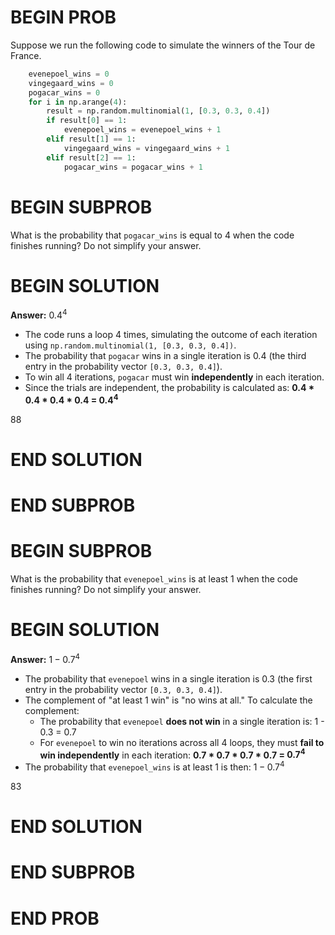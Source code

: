 # BEGIN PROB

Suppose we run the following code to simulate the winners of the Tour de France.

```py
    evenepoel_wins = 0
    vingegaard_wins = 0
    pogacar_wins = 0
    for i in np.arange(4):
        result = np.random.multinomial(1, [0.3, 0.3, 0.4])
        if result[0] == 1:
            evenepoel_wins = evenepoel_wins + 1
        elif result[1] == 1:
            vingegaard_wins = vingegaard_wins + 1
        elif result[2] == 1:
            pogacar_wins = pogacar_wins + 1
```

# BEGIN SUBPROB

What is the probability that `pogacar_wins` is equal to 4 when the code finishes running? Do not simplify your answer.

# BEGIN SOLUTION

**Answer:** $0.4 ^ 4$

- The code runs a loop 4 times, simulating the outcome of each iteration using `np.random.multinomial(1, [0.3, 0.3, 0.4])`.
- The probability that `pogacar` wins in a single iteration is 0.4 (the third entry in the probability vector `[0.3, 0.3, 0.4]`).
- To win all 4 iterations, `pogacar` must win **independently** in each iteration.
- Since the trials are independent, the probability is calculated as: **0.4 * 0.4 * 0.4 * 0.4 = $0.4 ^ 4$**

<average>88</average>

# END SOLUTION

# END SUBPROB

# BEGIN SUBPROB

What is the probability that `evenepoel_wins` is at least 1 when the code finishes running? Do not simplify your answer.

# BEGIN SOLUTION

**Answer:** $1 - 0.7 ^ 4$

- The probability that `evenepoel` wins in a single iteration is 0.3 (the first entry in the probability vector `[0.3, 0.3, 0.4]`).
- The complement of "at least 1 win" is "no wins at all." To calculate the complement:
  - The probability that `evenepoel` **does not win** in a single iteration is: 1 - 0.3 = 0.7
  - For `evenepoel` to win no iterations across all 4 loops, they must **fail to win independently** in each iteration: **0.7 * 0.7 * 0.7 * 0.7 = $0.7 ^ 4$**
- The probability that `evenepoel_wins` is at least 1 is then: $1 - 0.7 ^ 4$

<average>83</average>

# END SOLUTION

# END SUBPROB

# END PROB
